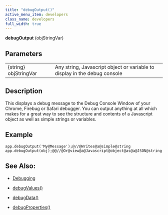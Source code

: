 ```yaml
---
title: "debugOutput()"
active_menu_item: developers
class_name: developers
full_width: true
---
```



**debugOutput** (objStringVar)

## Parameters

<table>
<tr>
<td width="142">
{string} objStringVar

</td>
<td width="15">
</td>
<td width="723">
Any string, Javascript object or variable to display in the debug console

</td>
</tr>
</table>

## Description

This displays a debug message to the Debug Console Window of your Chrome, Firebug or Safari debugger. You can output anything at all which makes for a great way to see the structure and contents of a Javascript object as well as simple strings or variables.

## Example

    app.debugOutput('My@Message');@//@Writes@a@simple@string
    app.debugOutput(obj);@@//@Or@view@a@Javascript@object@as@a@JSON@string
   

## See Also:

 - [Debugging](../../../product-guide/advanced-features/testing-apps/debugging)

 - [debugValues()](debugvalues.htm)

 - [debugData()](debugdata.htm)

 - [debugProperties()](debugproperties.htm)

